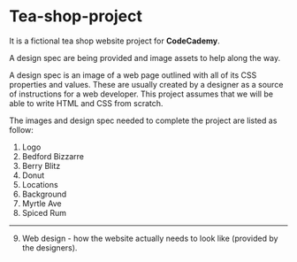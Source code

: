 # Tea-shop-project

It is a fictional tea shop website project for **CodeCademy**.

A design spec are being provided and image assets to help along the way. 

A design spec is an image of a web page outlined with all of its CSS properties and values. These are usually created by a designer as a source of instructions for a web developer. This project assumes that we will be able to write HTML and CSS from scratch.

The images and design spec needed to complete the project are listed as follow:

1. Logo
2. Bedford Bizzarre
3. Berry Blitz
4. Donut
5. Locations
6. Background
7. Myrtle Ave
8. Spiced Rum

---

9. Web design - how the website actually needs to look like (provided by the designers).
